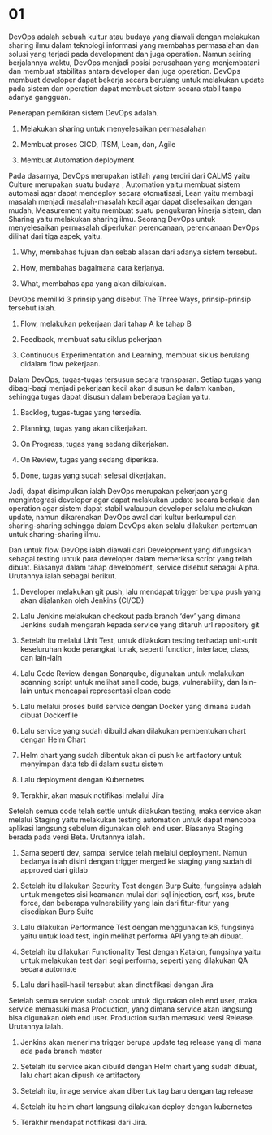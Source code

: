 ﻿# 01
DevOps adalah sebuah kultur atau budaya yang diawali dengan melakukan sharing ilmu dalam teknologi informasi yang membahas permasalahan dan solusi yang terjadi pada development dan juga operation. Namun seiring berjalannya waktu, DevOps menjadi posisi perusahaan yang menjembatani dan membuat stabilitas antara developer dan juga operation. DevOps membuat developer dapat bekerja secara berulang untuk melakukan update pada sistem dan operation dapat membuat sistem secara stabil tanpa adanya gangguan.

Penerapan pemikiran sistem DevOps adalah.

1.  Melakukan sharing untuk menyelesaikan permasalahan
    
2.  Membuat proses CICD, ITSM, Lean, dan, Agile
    
3.  Membuat Automation deployment
    

Pada dasarnya, DevOps merupakan istilah yang terdiri dari CALMS yaitu Culture merupakan suatu budaya , Automation yaitu membuat sistem automasi agar dapat mendeploy secara otomatisasi, Lean yaitu membagi masalah menjadi masalah-masalah kecil agar dapat diselesaikan dengan mudah, Measurement yaitu membuat suatu pengukuran kinerja sistem, dan Sharing yaitu melakukan sharing ilmu. Seorang DevOps untuk menyelesaikan permasalah diperlukan perencanaan, perencanaan DevOps dilihat dari tiga aspek, yaitu.

1.  Why, membahas tujuan dan sebab alasan dari adanya sistem tersebut.
    
2.  How, membahas bagaimana cara kerjanya.
    
3.  What, membahas apa yang akan dilakukan.
    

DevOps memiliki 3 prinsip yang disebut The Three Ways, prinsip-prinsip tersebut ialah.

1.  Flow, melakukan pekerjaan dari tahap A ke tahap B
    
2.  Feedback, membuat satu siklus pekerjaan
    
3.  Continuous Experimentation and Learning, membuat siklus berulang didalam flow pekerjaan.
    

Dalam DevOps, tugas-tugas tersusun secara transparan. Setiap tugas yang dibagi-bagi menjadi pekerjaan kecil akan disusun ke dalam kanban, sehingga tugas dapat disusun dalam beberapa bagian yaitu.

1.  Backlog, tugas-tugas yang tersedia.
    
2.  Planning, tugas yang akan dikerjakan.
    
3.  On Progress, tugas yang sedang dikerjakan.
    
4.  On Review, tugas yang sedang diperiksa.
    
5.  Done, tugas yang sudah selesai dikerjakan.
    

Jadi, dapat disimpulkan ialah DevOps merupakan pekerjaan yang mengintegrasi developer agar dapat melakukan update secara berkala dan operation agar sistem dapat stabil walaupun developer selalu melakukan update, namun dikarenakan DevOps awal dari kultur berkumpul dan sharing-sharing sehingga dalam DevOps akan selalu dilakukan pertemuan untuk sharing-sharing ilmu.

  

Dan untuk flow DevOps ialah diawali dari Development yang difungsikan sebagai testing untuk para developer dalam memeriksa script yang telah dibuat. Biasanya dalam tahap development, service disebut sebagai Alpha. Urutannya ialah sebagai berikut.

1.  Developer melakukan git push, lalu mendapat trigger berupa push yang akan dijalankan oleh Jenkins (CI/CD)
    
2.  Lalu Jenkins melakukan checkout pada branch ‘dev’ yang dimana Jenkins sudah mengarah kepada service yang ditaruh url repository git
    
3.  Setelah itu melalui Unit Test, untuk dilakukan testing terhadap unit-unit keseluruhan kode perangkat lunak, seperti function, interface, class, dan lain-lain
    
4.  Lalu Code Review dengan Sonarqube, digunakan untuk melakukan scanning script untuk melihat smell code, bugs, vulnerability, dan lain-lain untuk mencapai representasi clean code
    
5.  Lalu melalui proses build service dengan Docker yang dimana sudah dibuat Dockerfile
    
6.  Lalu service yang sudah dibuild akan dilakukan pembentukan chart dengan Helm Chart
    
7.  Helm chart yang sudah dibentuk akan di push ke artifactory untuk menyimpan data tsb di dalam suatu sistem
    
8.  Lalu deployment dengan Kubernetes
    
9.  Terakhir, akan masuk notifikasi melalui Jira
    

Setelah semua code telah settle untuk dilakukan testing, maka service akan melalui Staging yaitu melakukan testing automation untuk dapat mencoba aplikasi langsung sebelum digunakan oleh end user. Biasanya Staging berada pada versi Beta. Urutannya ialah.

1.  Sama seperti dev, sampai service telah melalui deployment. Namun bedanya ialah disini dengan trigger merged ke staging yang sudah di approved dari gitlab
    
2.  Setelah itu dilakukan Security Test dengan Burp Suite, fungsinya adalah untuk mengetes sisi keamanan mulai dari sql injection, csrf, xss, brute force, dan beberapa vulnerability yang lain dari fitur-fitur yang disediakan Burp Suite
    
3.  Lalu dilakukan Performance Test dengan menggunakan k6, fungsinya yaitu untuk load test, ingin melihat performa API yang telah dibuat.
    
4.  Setelah itu dilakukan Functionality Test dengan Katalon, fungsinya yaitu untuk melakukan test dari segi performa, seperti yang dilakukan QA secara automate
    
5.  Lalu dari hasil-hasil tersebut akan dinotifikasi dengan Jira
    

  

Setelah semua service sudah cocok untuk digunakan oleh end user, maka service memasuki masa Production, yang dimana service akan langsung bisa digunakan oleh end user. Production sudah memasuki versi Release. Urutannya ialah.

1.  Jenkins akan menerima trigger berupa update tag release yang di mana ada pada branch master
    
2.  Setelah itu service akan dibuild dengan Helm chart yang sudah dibuat, lalu chart akan dipush ke artifactory
    
3.  Setelah itu, image service akan dibentuk tag baru dengan tag release
    
4.  Setelah itu helm chart langsung dilakukan deploy dengan kubernetes
    
5.  Terakhir mendapat notifikasi dari Jira.
